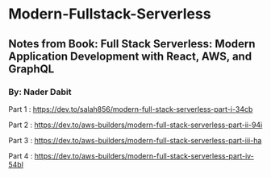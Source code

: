 
# Modern-Fullstack-Serverless

## Notes from Book:  Full Stack Serverless: Modern Application Development with React, AWS, and GraphQL  
### By: Nader Dabit 

Part 1 :   https://dev.to/salah856/modern-full-stack-serverless-part-i-34cb 

Part 2 : https://dev.to/aws-builders/modern-full-stack-serverless-part-ii-94i

Part 3 : https://dev.to/aws-builders/modern-full-stack-serverless-part-iii-ha

Part 4 : https://dev.to/aws-builders/modern-full-stack-serverless-part-iv-54bl
